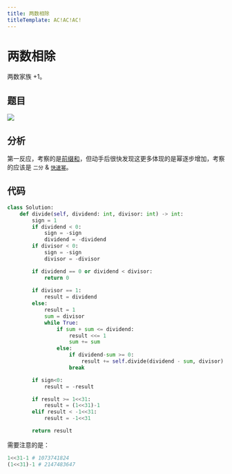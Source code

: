 ```yaml
---
title: 两数相除
titleTemplate: AC!AC!AC!
---
```


# 两数相除

两数家族 +1。

## 题目

![](https://s1.ax1x.com/2022/08/15/vawwa6.png)

## 分析

第一反应，考察的是[前缀和](https://tkzt.cn/n-notes/notes/basic-skills/sum-of-prefix.html#VPSidebarNav)，但动手后很快发现这更多体现的是幂逐步增加，考察的应该是 `二分` & [`快速幂`](https://tkzt.cn/n-notes/notes/basic-skills/quick-power.html#VPSidebarNav)。

## 代码

```python
class Solution:
    def divide(self, dividend: int, divisor: int) -> int:
        sign = 1
        if dividend < 0:
            sign = -sign
            dividend = -dividend
        if divisor < 0:
            sign = -sign
            divisor = -divisor

        if dividend == 0 or dividend < divisor:
            return 0
        
        if divisor == 1:
            result = dividend
        else:
            result = 1
            sum = divisor
            while True:
                if sum + sum <= dividend:
                    result <<= 1
                    sum += sum
                else:
                    if dividend-sum >= 0:
                        result += self.divide(dividend - sum, divisor)
                    break

        if sign<0:
            result = -result

        if result >= 1<<31:
            result = (1<<31)-1
        elif result < -1<<31:
            result = -1<<31

        return result
```

需要注意的是：

```python
1<<31-1 # 1073741824
(1<<31)-1 # 2147483647
```